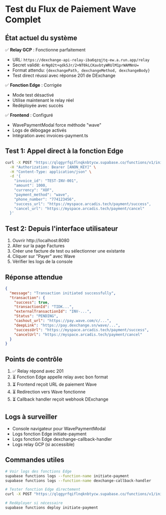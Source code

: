 # Test du Flux de Paiement Wave Complet

## État actuel du système

✅ **Relay GCP** : Fonctionne parfaitement
- URL: `https://dexchange-api-relay-iba6qzqjtq-ew.a.run.app/relay`
- Secret validé: `4rNg02t+qdk5Jr/2+NT0kLCKavbtyWRUlM1prWAMNnU=`
- Format attendu: `{dexchangePath, dexchangeMethod, dexchangeBody}`
- Test direct réussi avec réponse 201 de DExchange

✅ **Fonction Edge** : Corrigée
- Mode test désactivé
- Utilise maintenant le relay réel
- Redéployée avec succès

✅ **Frontend** : Configuré
- WavePaymentModal force méthode "wave"
- Logs de débogage activés
- Intégration avec invoices-payment.ts

## Test 1: Appel direct à la fonction Edge

```bash
curl -X POST "https://qlqgyrfqiflnqknbtycw.supabase.co/functions/v1/initiate-payment" \
  -H "Authorization: Bearer [ANON_KEY]" \
  -H "Content-Type: application/json" \
  -d '{
    "invoice_id": "TEST-INV-001",
    "amount": 1000,
    "currency": "XOF",
    "payment_method": "wave",
    "phone_number": "774123456",
    "success_url": "https://myspace.arcadis.tech/payment/success",
    "cancel_url": "https://myspace.arcadis.tech/payment/cancel"
  }'
```

## Test 2: Depuis l'interface utilisateur

1. Ouvrir http://localhost:8080
2. Aller sur la page Factures
3. Créer une facture de test ou sélectionner une existante
4. Cliquer sur "Payer" avec Wave
5. Vérifier les logs de la console

## Réponse attendue

```json
{
  "message": "Transaction initiated successfully",
  "transaction": {
    "success": true,
    "transactionId": "TIDK...",
    "externalTransactionId": "INV-...",
    "Status": "PENDING",
    "cashout_url": "https://pay.wave.com/c/...",
    "deepLink": "https://pay.dexchange.sn/wave/...",
    "successUrl": "https://myspace.arcadis.tech/payment/success",
    "cancelUrl": "https://myspace.arcadis.tech/payment/cancel"
  }
}
```

## Points de contrôle

1. ✅ Relay répond avec 201
2. ⏳ Fonction Edge appelle relay avec bon format
3. ⏳ Frontend reçoit URL de paiement Wave
4. ⏳ Redirection vers Wave fonctionne
5. ⏳ Callback handler reçoit webhook DExchange

## Logs à surveiller

- Console navigateur pour WavePaymentModal
- Logs fonction Edge initiate-payment
- Logs fonction Edge dexchange-callback-handler
- Logs relay GCP (si accessible)

## Commandes utiles

```bash
# Voir logs des fonctions Edge
supabase functions logs --function-name initiate-payment
supabase functions logs --function-name dexchange-callback-handler

# Tester fonction Edge directement
curl -X POST "https://qlqgyrfqiflnqknbtycw.supabase.co/functions/v1/initiate-payment" ...

# Redéployer si nécessaire
supabase functions deploy initiate-payment
```

